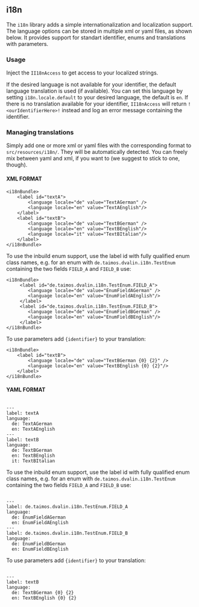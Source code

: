## i18n

The `i18n` library adds a simple internationalization and localization support.
The language options can be stored in multiple xml or yaml files, as shown below.
It provides support for standart identifier, enums and translations with parameters.

### Usage
Inject the `II18nAccess` to get access to your localized strings.

If the desired language is not available for your identifier, the default language translation is used (if available).
You can set this language by setting `i18n.locale.default` to your desired language, the default is `en`.
If there is no translation available for your identifier, `II18nAccess` will return `!<ourIdentifierHere>!` instead and log an error message containing the identifier.


### Managing translations
Simply add one or more xml or yaml files with the corresponding format to `src/resources/i18n/`. They will be automatically detected.
You can freely mix between yaml and xml, if you want to (we suggest to stick to one, though).

#### XML FORMAT
```
<i18nBundle>
    <label id="textA">
        <language locale="de" value="TextAGerman" />
        <language locale="en" value="TextAEnglish"/>
    </label>
    <label id="textB">
        <language locale="de" value="TextBGerman" />
        <language locale="en" value="TextBEnglish"/>
        <language locale="it" value="TextBItalian"/>
    </label>
</i18nBundle>
```

To use the inbuild enum support, use the label id with fully qualified enum class names, 
e.g. for an enum with `de.taimos.dvalin.i18n.TestEnum` containing the two fields `FIELD_A` and `FIELD_B` use:
```
<i18nBundle>
     <label id="de.taimos.dvalin.i18n.TestEnum.FIELD_A">
        <language locale="de" value="EnumFieldAGerman" />
        <language locale="en" value="EnumFieldAEnglish"/>
     </label>
     <label id="de.taimos.dvalin.i18n.TestEnum.FIELD_B">
        <language locale="de" value="EnumFieldBGerman" />
        <language locale="en" value="EnumFieldBEnglish"/>
     </label>
</i18nBundle>
```

To use parameters add `{identifier}` to your translation:

```
<i18nBundle>
    <label id="textB">
        <language locale="de" value="TextBGerman {0} {2}" />
        <language locale="en" value="TextBEnglish {0} {2}"/>
    </label>
</i18nBundle>
``` 

#### YAML FORMAT
```

---
label: textA
language:
  de: TextAGerman
  en: TextAEnglish
---
label: textB
language:
  de: TextBGerman
  en: TextBEnglish
  it: TextBItalian
```

To use the inbuild enum support, use the label id with fully qualified enum class names, 
e.g. for an enum with `de.taimos.dvalin.i18n.TestEnum` containing the two fields `FIELD_A` and `FIELD_B` use:
```

---
label: de.taimos.dvalin.i18n.TestEnum.FIELD_A
language:
  de: EnumFieldAGerman
  en: EnumFieldAEnglish
---
label: de.taimos.dvalin.i18n.TestEnum.FIELD_B
language:
  de: EnumFieldBGerman
  en: EnumFieldBEnglish
```

To use parameters add `{identifier}` to your translation:

```

---
label: textB
language:
  de: TextBGerman {0} {2}
  en: TextBEnglish {0} {2}
``` 